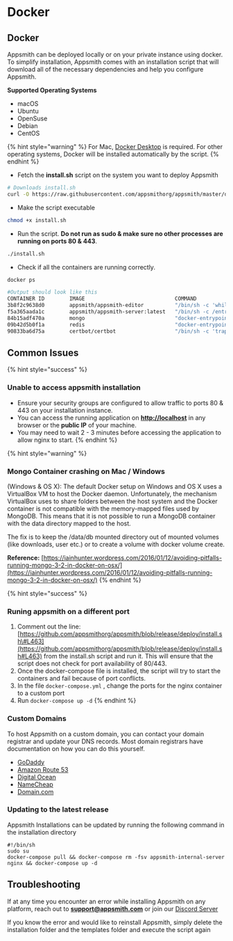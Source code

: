 # Docker

## Docker

Appsmith can be deployed locally or on your private instance using docker. To simplify installation, Appsmith comes with an installation script that will download all of the necessary dependencies and help you configure Appsmith.

**Supported Operating Systems**

* macOS
* Ubuntu
* OpenSuse
* Debian
* CentOS

{% hint style="warning" %}
For Mac, [Docker Desktop](https://docs.docker.com/docker-for-mac/install/) is required. For other operating systems, Docker will be installed automatically by the script.
{% endhint %}

* Fetch the **install.sh** script on the system you want to deploy Appsmith

```bash
# Downloads install.sh
curl -O https://raw.githubusercontent.com/appsmithorg/appsmith/master/deploy/install.sh
```

* Make the script executable

```bash
chmod +x install.sh
```

* Run the script. **Do not run as sudo & make sure no other processes are running on ports 80 & 443**.

```bash
./install.sh
```

* Check if all the containers are running correctly.

```bash
docker ps

#Output should look like this
CONTAINER ID        IMAGE                             COMMAND                  CREATED             STATUS              PORTS                                      NAMES
3b8f2c9638d0        appsmith/appsmith-editor          "/bin/sh -c 'while :…"   17 minutes ago      Up 17 minutes       0.0.0.0:80->80/tcp, 0.0.0.0:443->443/tcp   appsmith_nginx_1
f5a365aada1c        appsmith/appsmith-server:latest   "/bin/sh -c /entrypo…"   17 minutes ago      Up 17 minutes       0.0.0.0:8080->8080/tcp                     appsmith_appsmith-internal-server_1
84b15adf470a        mongo                             "docker-entrypoint.s…"   17 minutes ago      Up 17 minutes       0.0.0.0:27017->27017/tcp                   appsmith_mongo_1
09b42d5b0f1a        redis                             "docker-entrypoint.s…"   17 minutes ago      Up 17 minutes       0.0.0.0:6379->6379/tcp                     appsmith_redis_1
90833ba6d75a        certbot/certbot                   "/bin/sh -c 'trap ex…"   17 minutes ago      Up 17 minutes       80/tcp, 443/tcp                            appsmith_certbot_1
```

## Common Issues

{% hint style="success" %}
### Unable to access appsmith installation

* Ensure your security groups are configured to allow traffic to ports 80 & 443 on your installation instance. 
* You can access the running application on [**http://localhost**](http://localhost) in any browser or the **public IP** of your machine.
* You may need to wait 2 - 3 minutes before accessing the application to allow nginx to start.
{% endhint %}

{% hint style="warning" %}
### Mongo Container crashing on Mac / Windows

\(Windows & OS X\): The default Docker setup on Windows and OS X uses a VirtualBox VM to host the Docker daemon. Unfortunately, the mechanism VirtualBox uses to share folders between the host system and the Docker container is not compatible with the memory-mapped files used by MongoDB. This means that it is not possible to run a MongoDB container with the data directory mapped to the host.

The fix is to keep the /data/db mounted directory out of mounted volumes \(like downloads, user etc.\) or to create a volume with docker volume create.

**Reference:** [https://iainhunter.wordpress.com/2016/01/12/avoiding-pitfalls-running-mongo-3-2-in-docker-on-osx/](https://iainhunter.wordpress.com/2016/01/12/avoiding-pitfalls-running-mongo-3-2-in-docker-on-osx/)
{% endhint %}

{% hint style="success" %}
### Runing appsmith on a different port

1. Comment out the line: [https://github.com/appsmithorg/appsmith/blob/release/deploy/install.sh\#L463](https://github.com/appsmithorg/appsmith/blob/release/deploy/install.sh#L463) from the install.sh script and run it. This will ensure that the script does not check for port availability of 80/443.
2. Once the docker-compose file is installed, the script will try to start the containers and fail because of port conflicts.
3. In the file `docker-compose.yml` , change the ports for the nginx container to a custom port
4. Run `docker-compose up -d`
{% endhint %}

### Custom Domains

To host Appsmith on a custom domain, you can contact your domain registrar and update your DNS records. Most domain registrars have documentation on how you can do this yourself.

* [GoDaddy](https://in.godaddy.com/help/create-a-subdomain-4080)
* [Amazon Route 53](https://aws.amazon.com/premiumsupport/knowledge-center/create-subdomain-route-53/)
* [Digital Ocean](https://www.digitalocean.com/docs/networking/dns/how-to/add-subdomain/)
* [NameCheap](https://www.namecheap.com/support/knowledgebase/article.aspx/9776/2237/how-to-create-a-subdomain-for-my-domain)
* [Domain.com](https://www.domain.com/help/article/domain-management-how-to-update-subdomains)

### Updating to the latest release

Appsmith Installations can be updated by running the following command in the installation directory

```text
#!/bin/sh
sudo su
docker-compose pull && docker-compose rm -fsv appsmith-internal-server nginx && docker-compose up -d
```

## Troubleshooting

If at any time you encounter an error while installing Appsmith on any platform, reach out to **support@appsmith.com** or join our [Discord Server](https://discord.com/invite/rBTTVJp)

If you know the error and would like to reinstall Appsmith, simply delete the installation folder and the templates folder and execute the script again

